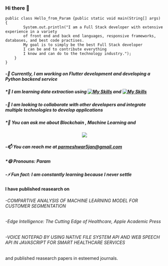 ### Hi there 👋

```
public class Hello_from_Param {public static void main(String[] args) { 
        System.out.println("I am a Full Stack developer with extensive experience in a variety 
        of front end and back end languages, responsive frameworks, databases, and best code practises.
        My goal is to simply be the best Full Stack developer 
        I can be and to contribute everything 
        I know and can do to the technology industry.");
    }
}
```

##### -🔭 Currently, I am working on Flutter development and developing a Python backend service
##### *🌱 I am learning data extraction using [![My Skills](https://skillicons.dev/icons?i=py)](https://skillicons.dev) and [![My Skills](https://skillicons.dev/icons?i=nextjs)](https://skillicons.dev)
##### -👯 I am looking to collaborate with other developers and integrate multiple technologies to develop applications
##### *💬 You can ask me about _Blockchain_ , _Machine_ _Learning_ and 
<p align="center">
  <a href="https://skillicons.dev">
    <img src="https://skillicons.dev/icons?i=js,nodejs,react,cpp,c,java,py,ts,flask,express,mysql,mongodb,flutter,dart,firebase,php,html,css,bootstrap,vscode,docker,postman" />
  </a>
</p>

##### -📫 You can reach me at parmeshwar5jan@gmail.com
##### *😄 Pronouns: Param
##### -⚡ Fun fact: I am constantly learning because I never settle




#### I have published reasearch on 
######   -COMPARTIVE ANALYSIS OF MACHINE LEARNING MODEL FOR CUSTOMER SEGMENTATION
######   -Edge Intelligence: The Cutting Edge of Healthcare, Apple Academic Press
######   -VOICE NOTEPAD BY USING NATIVE FILE SYSTEM API AND WEB SPEECH API IN JAVASCRIPT FOR SMART HEALTHCARE SERVICES
and published reasearch papers in esteemed journals.

